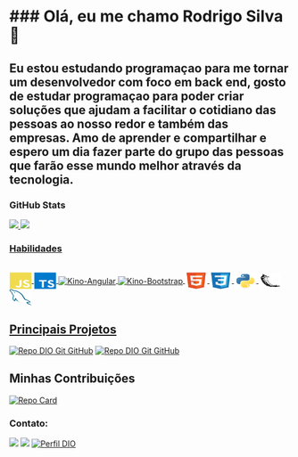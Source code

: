 <div>
  <h1>### Olá, eu me chamo Rodrigo Silva 👋</h1>
  
  <h2>
    Eu estou estudando programaçao para me tornar um desenvolvedor com foco em back end, gosto de estudar programaçao para poder criar soluções que ajudam a facilitar o cotidiano das pessoas ao nosso redor e também das empresas.
Amo de aprender e compartilhar e espero um dia fazer parte do grupo das pessoas que farão esse mundo melhor através da tecnologia.
  </h2>
</div>

### GitHub Stats
<div>
  <a href="https://github.com/KinoDerToten">
  <img height="180em" src="https://github-readme-stats.vercel.app/api?username=KinoDerToten&show_icons=true&theme=tokyonight&include_all_commits=true&count_private=true"/>
  <img height="180em" src="https://github-readme-stats.vercel.app/api/top-langs/?username=KinoDerToten&layout=compact&langs_count=7&theme=tokyonight"/>
</div>

 ### Habilidades
 <div style="display: inline_block"><br>
  <img align="center" alt="Kino-Js" height="30" width="40" src="https://raw.githubusercontent.com/devicons/devicon/master/icons/javascript/javascript-plain.svg">
  <img align="center" alt="Kino-Ts" height="30" width="40" src="https://raw.githubusercontent.com/devicons/devicon/master/icons/typescript/typescript-plain.svg">
  <img align="center" alt="Kino-Angular" height="30" width="40"  src="https://cdn.jsdelivr.net/gh/devicons/devicon/icons/angularjs/angularjs-original.svg" />
  <img align="center" alt="Kino-Bootstrap" height="30" width="40" src="https://cdn.jsdelivr.net/gh/devicons/devicon/icons/bootstrap/bootstrap-plain-wordmark.svg" />
  <img align="center" alt="Kino-HTML" height="30" width="40" src="https://raw.githubusercontent.com/devicons/devicon/master/icons/html5/html5-original.svg">
  <img align="center" alt="Kino-CSS" height="30" width="40" src="https://raw.githubusercontent.com/devicons/devicon/master/icons/css3/css3-original.svg">
  <img align="center" alt="Kino-CSS" height="30" width="40" src="https://github.com/devicons/devicon/blob/master/icons/python/python-original.svg">
  <img align="center" alt="Kino-CSS" height="30" width="40" src="https://github.com/devicons/devicon/blob/master/icons/flask/flask-original.svg">
  <img align="center" alt="Kino-CSS" height="30" width="40" src="https://github.com/devicons/devicon/blob/master/icons/mysql/mysql-original.svg">
   
</div>
 
 ##

 ## Principais Projetos
 [![Repo DIO Git GitHub](https://github-readme-stats.vercel.app/api/pin/?username=KinoDerToten&repo=To-Do-List-Angular&bg_color=000&border_color=30A3DC&show_icons=true&icon_color=30A3DC&title_color=E94D5F&text_color=FFF)](https://github.com/KinoDerToten/To-Do-List-Angular)
 [![Repo DIO Git GitHub](https://github-readme-stats.vercel.app/api/pin/?username=KinoDerToten&repo=calculadora-angular&bg_color=000&border_color=30A3DC&show_icons=true&icon_color=30A3DC&title_color=E94D5F&text_color=FFF)](https://github.com/KinoDerToten/calculadora-angular)

 ## Minhas Contribuições
[![Repo Card](https://github-readme-stats.vercel.app/api/pin/?username=KinoDerToten&repo=dio-lab-open-source&bg_color=000&border_color=30A3DC&show_icons=true&icon_color=30A3DC&title_color=E94D5F&text_color=FFF)](https://github.com/KinoDerToten/dio-lab-open-source)
 
### Contato:
[<img src="https://img.shields.io/badge/LinkedIn-0077B5?style=for-the-badge&logo=linkedin&logoColor=white" />](https://www.linkedin.com/in/rodrigo-silva-79169b198/)
<a href = "mailto:rodrigodamasceno115@gmail.com"><img src="https://img.shields.io/badge/-Gmail-%23333?style=for-the-badge&logo=gmail&logoColor=white" target="_blank"></a>
[![Perfil DIO](https://img.shields.io/badge/-Meu%20Perfil%20na%20DIO-30A3DC?style=for-the-badge)](https://web.dio.me/users/rodrigodamasceno115/)
